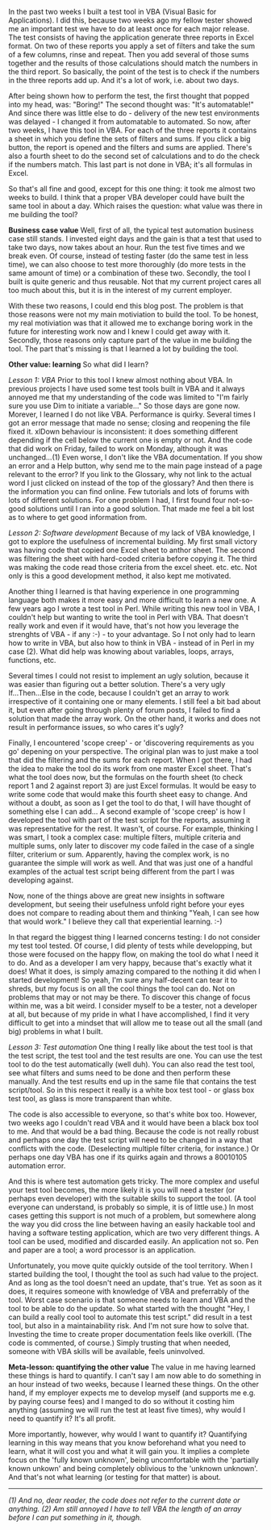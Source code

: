 <html><body><p>In the past two weeks I built a test tool in VBA (Visual Basic for Applications). I did this, because two weeks ago my fellow tester showed me an important test we have to do at least once for each major release. The test consists of having the application generate three reports in Excel format. On two of these reports you apply a set of filters and take the sum of a few columns, rinse and repeat. Then you add several of those sums together and the results of those calculations should match the numbers in the third report. So basically, the point of the test is to check if the numbers in the three reports add up. And it's a lot of work, i.e. about two days.

After being shown how to perform the test, the first thought that popped into my head, was: "Boring!" The second thought was: "It's automatable!" And since there was little else to do - delivery of the new test environments was delayed - I changed it from automatable to automated.
So now, after two weeks, I have this tool in VBA. For each of the three reports it contains a sheet in which you define the sets of filters and sums. If you click a big button, the report is opened and the filters and sums are applied. There's also a fourth sheet to do the second set of calculations and to do the check if the numbers match. This last part is not done in VBA; it's all formulas in Excel.

So that's all fine and good, except for this one thing: it took me almost two weeks to build. I think that a proper VBA developer could have built the same tool in about a day. Which raises the question: what value was there in me building the tool?

<strong>Business case value</strong>
Well, first of all, the typical test automation business case still stands. I invested eight days and the gain is that a test that used to take two days, now takes about an hour. Run the test five times and we break even. Of course, instead of testing faster (do the same test in less time), we can also choose to test more thoroughly (do more tests in the same amount of time) or a combination of these two.
Secondly, the tool I built is quite generic and thus reusable. Not that my current project cares all too much about this, but it is in the interest of my current employer.

With these two reasons, I could end this blog post.
The problem is that those reasons were not my main motiviation to build the tool. To be honest, my real motiviation was that it allowed me to exchange boring work in the future for interesting work now and I knew I could get away with it.
Secondly, those reasons only capture part of the value in me building the tool. The part that's missing is that I learned a lot by building the tool.

<strong>Other value: learning</strong>
So what did I learn?

<em>Lesson 1: VBA</em>
Prior to this tool I knew almost nothing about VBA. In previous projects I have used some test tools built in VBA and it always annoyed me that my understanding of the code was limited to "I'm fairly sure you use Dim to initiate a variable..." So those days are gone now.
Morever, I learned I do not like VBA. Performance is quirky. Several times I got an error message that made no sense; closing and reopening the file fixed it. xlDown behaviour is inconsistent: it does something different depending if the cell below the current one is empty or not. And the code that did work on Friday, failed to work on Monday, although it was unchanged...(1)
Even worse, I don't like the VBA documentation. If you show an error and a Help button, why send me to the main page instead of a page relevant to the error? If you link to the Glossary, why not link to the actual word I just clicked on instead of the top of the glossary? And then there is the information you can find online. Few tutorials and lots of forums with lots of different solutions. For one problem I had, I first found four not-so-good solutions until I ran into a good solution. That made me feel a bit lost as to where to get good information from.

<em>Lesson 2: Software development</em>
Because of my lack of VBA knowledge, I got to explore the usefulness of incremental building. My first small victory was having code that copied one Excel sheet to anthor sheet. The second was filtering the sheet with hard-coded criteria before copying it. The third was making the code read those criteria from the excel sheet. etc. etc. Not only is this a good development method, it also kept me motivated.

Another thing I learned is that having experience in one programming language both makes it more easy and more difficult to learn a new one. A few years ago I wrote a test tool in Perl. While writing this new tool in VBA, I couldn't help but wanting to write the tool in Perl with VBA. That doesn't really work and even if it would have, that's not how you leverage the strenghts of VBA - if any :-) - to your advantage. So I not only had to learn how to write in VBA, but also how to think in VBA - instead of in Perl in my case (2). What did help was knowing about variables, loops, arrays, functions, etc.

Several times I could not resist to implement an ugly solution, because it was easier than figuring out a better solution. There's a very ugly If...Then...Else in the code, because I couldn't get an array to work irrespective of it containing one or many elements. I still feel a bit bad about it, but even after going through plenty of forum posts, I failed to find a solution that made the array work. On the other hand, it works and does not result in performance issues, so who cares it's ugly?

Finally, I encountered 'scope creep' - or 'discovering requirements as you go' depening on your perspective. The original plan was to just make a tool that did the filtering and the sums for each report. When I got there, I had the idea to make the tool do its work from one master Excel sheet. That's what the tool does now, but the formulas on the fourth sheet (to check report 1 and 2 against report 3) are just Excel formulas. It would be easy to write some code that would make this fourth sheet easy to change. And without a doubt, as soon as I get the tool to do that, I will have thought of something else I can add...
A second example of 'scope creep' is how I developed the tool with part of the test script for the reports, assuming it was representative for the rest. It wasn't, of course. For example, thinking I was smart, I took a complex case: multiple filters, multiple criteria and multiple sums, only later to discover my code failed in the case of a single filter, criterium or sum. Apparently, having the complex work, is no guarantee the simple will work as well. And that was just one of a handful examples of the actual test script being different from the part I was developing against.

Now, none of the things above are great new insights in software development, but seeing their usefulness unfold right before your eyes does not compare to reading about them and thinking "Yeah, I can see how that would work." I believe they call that experiential learning. :-)

In that regard the biggest thing I learned concerns testing: I do not consider my test tool tested.
Of course, I did plenty of tests while developping, but those were focused on the happy flow, on making the tool do what I need it to do. And as a developer I am very happy, because that's exactly what it does! What it does, is simply amazing compared to the nothing it did when I started development! So yeah, I'm sure any half-decent can tear it to shreds, but my focus is on all the cool things the tool can do. Not on problems that may or not may be there.
To discover this change of focus within me, was a bit weird. I consider myself to be a tester, not a developer at all, but because of my pride in what I have accomplished, I find it very difficult to get into a mindset that will allow me to tease out all the small (and big) problems in what I built.

<em>Lesson 3: Test automation</em>
One thing I really like about the test tool is that the test script, the test tool and the test results are one. You can use the test tool to do the test automatically (well duh). You can also read the test tool, see what filters and sums need to be done and then perform these manually. And the test results end up in the same file that contains the test script/tool. So in this respect it really is a white box test tool - or glass box test tool, as glass is more transparent than white.

The code is also accessible to everyone, so that's white box too. However, two weeks ago I couldn't read VBA and it would have been a black box tool to me. And that would be a bad thing. Because the code is not really robust and perhaps one day the test script will need to be changed in a way that conflicts with the code. (Deselecting multiple filter criteria, for instance.) Or perhaps one day VBA has one if its quirks again and throws a 80010105 automation error.

And this is where test automation gets tricky. The more complex and useful your test tool becomes, the more likely it is you will need a tester (or perhaps even developer) with the suitable skills to support the tool. (A tool everyone can understand, is probably so simple, it is of little use.) In most cases getting this support is not much of a problem, but somewhere along the way you did cross the line between having an easily hackable tool and having a software testing application, which are two very different things. A tool can be used, modified and discarded easily. An application not so. Pen and paper are a tool; a word processor is an application.

Unfortunately, you move quite quickly outside of the tool territory. When I started building the tool, I thought the tool as such had value to the project. And as long as the tool doesn't need an update, that's true. Yet as soon as it does, it requires someone with knowledge of VBA and preferrably of the tool. Worst case scenario is that someone needs to learn and VBA and the tool to be able to do the update.
So what started with the thought "Hey, I can build a really cool tool to automate this test script." did result in a test tool, but also in a maintainability risk. And I'm not sure how to solve that. Investing the time to create proper documentation feels like overkill. (The code is commented, of course.) Simply trusting that when needed, someone with VBA skills will be available, feels uninvolved.

<strong>Meta-lesson: quantifying the other value</strong>
The value in me having learned these things is hard to quantify. I can't say I am now able to do something in an hour instead of two weeks, because I learned these things.
On the other hand, if my employer expects me to develop myself (and supports me e.g. by paying course fees) and I manged to do so without it costing him anything (assuming we will run the test at least five times), why would I need to quantify it? It's all profit.

More importantly, however, why would I want to quantify it? Quantifying learning in this way means that you know beforehand what you need to learn, what it will cost you and what it will gain you. It implies a complete focus on the 'fully known unknown', being uncomfortable with the 'partially known unkown' and being completely oblivious to the 'unknown unknown'. And that's not what learning (or testing for that matter) is about.

--- --- ---

<em>(1) And no, dear reader, the code does not refer to the current date or anything.</em>
<em>(2) Am still annoyed I have to tell VBA the length of an array before I can put something in it, though.</em></p></body></html>